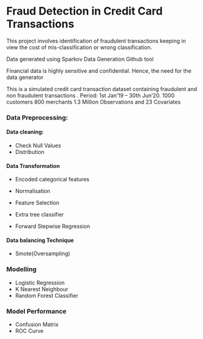 # Fraud Detection in Credit Card Transactions
This project involves identification of fraudulent transactions keeping in view the cost of mis-classification or wrong classification.

Data generated using Sparkov Data Generation Github tool

Financial data is highly sensitive and confidential. Hence, the need for the data generator 

This is a simulated credit card transaction dataset containing fraudulent and non fraudulent transactions . 
Period: 1st Jan’19 – 30th Jun’20.
1000 customers
800 merchants
1.3 Million Observations and 23 Covariates

### Data Preprocessing:

#### Data cleaning:

- Check Null Values
- Distribution

#### Data Transformation

- Encoded categorical features

- Normalisation

- Feature Selection
 
-  Extra tree classifier
-  Forward Stepwise Regression

#### Data balancing Technique

- Smote(Oversampling)

### Modelling

- Logistic Regression
- K Nearest Neighbour
- Random Forest Classifier

### Model Performance 

- Confusion Matrix
- ROC Curve



